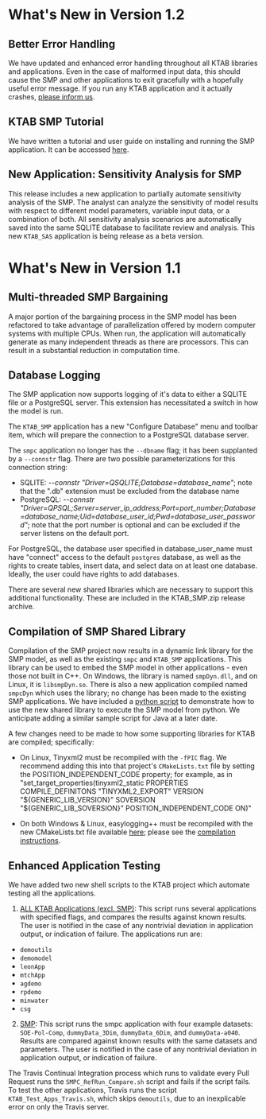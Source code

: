 # What's New in Version 1.2

## Better Error Handling
We have updated and enhanced error handling throughout all KTAB libraries and applications.  Even in the case of malformed input data, this should cause the SMP and other applications to exit gracefully with a hopefully useful error message.  If you run any KTAB application and it actually crashes, [please inform us](mailto:ktab@kapsarc.org).

## KTAB SMP Tutorial
We have written a tutorial and user guide on installing and running the SMP application. It can be accessed [here](https://github.com/KAPSARC/KTAB/blob/master/examples/smp/SMPTutorial.pdf).

## New Application: Sensitivity Analysis for SMP
This release includes a new application to partially automate sensitivity analysis of the SMP. The analyst can analyze the sensitivity of model results with respect to different model parameters, variable input data, or a combination of both.  All sensitivity analysis scenarios are automatically saved into the same SQLITE database to facilitate review and analysis. This new `KTAB_SAS` application is being release as a beta version.

# What's New in Version 1.1

## Multi-threaded SMP Bargaining ##
A major portion of the bargaining process in the SMP model has been refactored to take advantage of parallelization offered by modern computer systems with multiple CPUs. When run, the application will automatically generate as many independent threads as there are processors. This can result in a substantial reduction in computation time.

## Database Logging
The SMP application now supports logging of it's data to either a SQLITE file or a PostgreSQL server. This extension has necessitated a switch in how the model is run.

The `KTAB_SMP` application has a new "Configure Database" menu and toolbar item, which will prepare the connection to a PostgreSQL database server.

The `smpc` application no longer has the `--dbname` flag; it has been supplanted by a `--connstr` flag. There are two possible parameterizations for this connection string:

- SQLITE: *--connstr "Driver=QSQLITE;Database=database_name"*; note that the ".db" extension must be excluded from the database name
- PostgreSQL: *--connstr "Driver=QPSQL;Server=server_ip_address;Port=port_number;Database=database_name;Uid=database_user_id;Pwd=database_user_password"*; note that the port number is optional and can be excluded if the server listens on the default port.

For PostgreSQL, the database user specified in database_user_name must have "connect" access to the default `postgres` database, as well as the rights to create tables, insert data, and select data on at least one database. Ideally, the user could have rights to add databases.

There are several new shared libraries which are necessary to support this additional functionality. These are included in the KTAB_SMP.zip release archive.


## Compilation of SMP Shared Library
Compilation of the SMP project now results in a dynamic link library for the SMP model, as well as the existing `smpc` and `KTAB_SMP` applications. This library can be used to embed the SMP model in other applications - even those not built in C++. On Windows, the library is named `smpDyn.dll`, and on Linux, it is `libsmpDyn.so`. There is also a new application compiled named `smpcDyn` which uses the library; no change has been made to the existing SMP applications. We have included a [python script](./examples/smp/pySMP.py) to demonstrate how to use the new shared library to execute the SMP model from python. We anticipate adding a similar sample script for Java at a later date.

A few changes need to be made to how some supporting libraries for KTAB are compiled; specifically:

- On Linux, Tinyxml2 must be recompiled with the `-fPIC` flag. We recommend adding this into that project's `CMakeLists.txt` file by setting the POSITION_INDEPENDENT_CODE property; for example, as in "set_target_properties(tinyxml2_static PROPERTIES COMPILE_DEFINITONS "TINYXML2_EXPORT" VERSION "${GENERIC_LIB_VERSION}" SOVERSION "${GENERIC_LIB_SOVERSION}" POSITION_INDEPENDENT_CODE ON)"

- On both Windows & Linux, easylogging++ must be recompiled with the new CMakeLists.txt file available [here](./easyloggingpp/CMakeLists.txt); please see the [compilation instructions](./easyloggingpp/compiling_elpp.md).


## Enhanced Application Testing ##
We have added two new shell scripts to the KTAB project which automate testing all the applications.

1. [ALL KTAB Applications (excl. SMP)](./KTAB_Test_Apps.sh): This script runs several applications with specified flags, and compares the results against known results. The user is notified in the case of any nontrivial deviation in application output, or indication of failure. The applications run are:
- `demoutils`
- `demomodel`
- `leonApp`
- `mtchApp`
- `agdemo`
- `rpdemo`
- `minwater`
- `csg`
2. [SMP](./examples/smp/SMPC_RefRuns_Compare.sh): This script runs the smpc application with four example datasets: `SOE-Pol-Comp`, `dummyData_3Dim`, `dummyData_6Dim`, and `dummyData-a040`. Results are compared against known results with the same datasets and parameters. The user is notified in the case of any nontrivial deviation in application output, or indication of failure.

The Travis Continual Integration process which runs to validate every Pull Request runs the `SMPC_RefRun_Compare.sh` script and fails if the script fails.  To test the other applications, Travis runs the script `KTAB_Test_Apps_Travis.sh`, which skips `demoutils`, due to an inexplicable error on only the Travis server.
